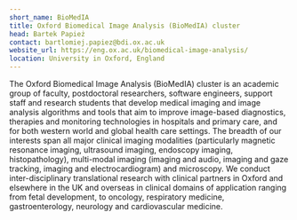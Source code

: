 ```yaml
---
short_name: BioMedIA
title: Oxford Biomedical Image Analysis (BioMedIA) cluster
head: Bartek Papież
contact: bartlomiej.papiez@bdi.ox.ac.uk
website_url: https://eng.ox.ac.uk/biomedical-image-analysis/
location: University in Oxford, England
---
```


The Oxford Biomedical Image Analysis (BioMedIA) cluster is an academic group of faculty, postdoctoral researchers, software engineers, support staff and research students that develop medical imaging and image analysis algorithms and tools that aim to improve image-based diagnostics, therapies and monitoring technologies in hospitals and primary care, and for both western world and global health care settings. The breadth of our interests span all major clinical imaging modalities (particularly magnetic resonance imaging, ultrasound imaging, endoscopy imaging, histopathology), multi-modal imaging (imaging and audio, imaging and gaze tracking, imaging and electrocardiogram) and microscopy. We conduct inter-disciplinary translational research with clinical partners in Oxford and elsewhere in the UK and overseas in clinical domains of application ranging from fetal development, to oncology, respiratory medicine, gastroenterology, neurology and cardiovascular medicine.